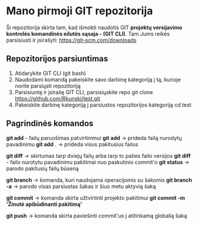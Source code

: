 
# Mano pirmoji GIT repozitorija 


Ši repozitorija skirta tam, kad išmokti naudotis GIT **projektų versijavimo kontrolės komandinės eilutės sąsaja -  (GIT CLI)**. Tam Jums reikės parsisiusti ir įsirašyti:
https://git-scm.com/downloads

## Repozitorijos parsiuntimas 
1. Atidarykite GIT CLI (git bash)
2. Naudodami komandą <cd> pakeiskite savo darbinę kategoriją į tą, kurioje norite parsiųsti repozitoriją
3. Parsisiuntę ir įsirašę GIT CLI, parsisiųskite repo
git clone https://github.com/Rkunski/test.git
4. Pakeiskite darbinę kategoriją į parsiustos repozitorijos kategoriją
cd test
## Pagrindinės komandos
 **git add** - failų paruošimas patvirtinimui
        **git add <failo pavadinimas>**  -> prideda failą nurodytų pavadinimu
        **git add** . -> prideda visus pakitusius failus
    
 **git diff** -> skirtumas tarp dviejų failų arba tarp to paties failo versijos
        **git diff <failo pavadinimas>** - failo nurotytu pavadinimu pakitimai nuo paskutinio commit'o
    **git status** -> parodo pakitusių failų būseną

 **git branch** -> komanda, kuri naudojama operacijomis su šakomis
        **git branch -a** -> parodo visas parsiustas šakas ir šiuo metu aktyvią šaką
    
 **git commit** -> komanda skirta užtvirtinti projekto pakitimui
        **git commit -m 'Žinutė apibūdinanti pakitimą'**
    
 **git push** -> komanda skirta paviešinti commit'us į atitinkamą globalią šaką



